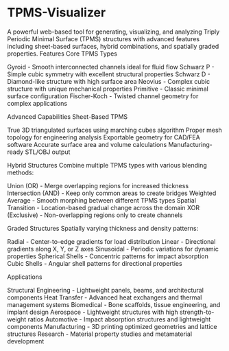 # TPMS-Visualizer

A powerful web-based tool for generating, visualizing, and analyzing Triply Periodic Minimal Surface (TPMS) structures with advanced features including sheet-based surfaces, hybrid combinations, and spatially graded properties.
Features
Core TPMS Types

Gyroid - Smooth interconnected channels ideal for fluid flow
Schwarz P - Simple cubic symmetry with excellent structural properties
Schwarz D - Diamond-like structure with high surface area
Neovius - Complex cubic structure with unique mechanical properties
Primitive - Classic minimal surface configuration
Fischer-Koch - Twisted channel geometry for complex applications

Advanced Capabilities
Sheet-Based TPMS

True 3D triangulated surfaces using marching cubes algorithm
Proper mesh topology for engineering analysis
Exportable geometry for CAD/FEA software
Accurate surface area and volume calculations
Manufacturing-ready STL/OBJ output

Hybrid Structures
Combine multiple TPMS types with various blending methods:

Union (OR) - Merge overlapping regions for increased thickness
Intersection (AND) - Keep only common areas to create bridges
Weighted Average - Smooth morphing between different TPMS types
Spatial Transition - Location-based gradual change across the domain
XOR (Exclusive) - Non-overlapping regions only to create channels

Graded Structures
Spatially varying thickness and density patterns:

Radial - Center-to-edge gradients for load distribution
Linear - Directional gradients along X, Y, or Z axes
Sinusoidal - Periodic variations for dynamic properties
Spherical Shells - Concentric patterns for impact absorption
Cubic Shells - Angular shell patterns for directional properties

Applications

Structural Engineering - Lightweight panels, beams, and architectural components
Heat Transfer - Advanced heat exchangers and thermal management systems
Biomedical - Bone scaffolds, tissue engineering, and implant design
Aerospace - Lightweight structures with high strength-to-weight ratios
Automotive - Impact absorption structures and lightweight components
Manufacturing - 3D printing optimized geometries and lattice structures
Research - Material property studies and metamaterial development
